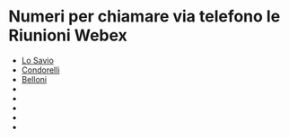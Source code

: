 # Numeri per chiamare via telefono le Riunioni Webex

- [Lo Savio](tel:+390699748087,,,1#,,,840307128#,,,#)
- [Condorelli]()
- [Belloni](tel:+390699748087,,,1#,,,848475850#,,,#)
- []()
- []()
- []()
- []()
- []()
